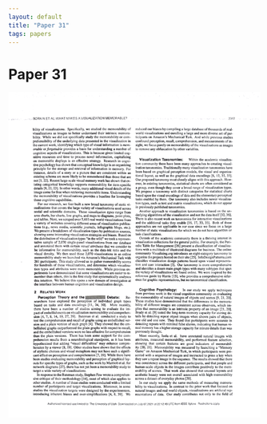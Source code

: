 ```yaml
---
layout: default
title: "Paper 31"
tags: papers
---
```


# Paper 31

<img src="/assets/scans/31.png" alt="Page with chartjunk removed" width="800"/>
